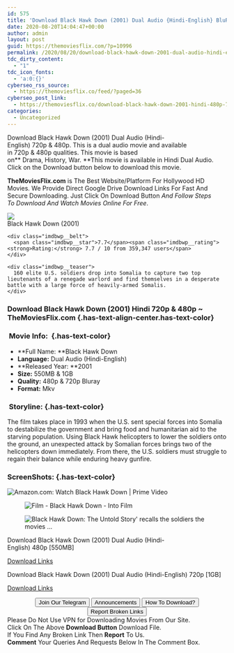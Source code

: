 ```yaml
---
id: 575
title: 'Download Black Hawk Down (2001) Dual Audio {Hindi-English} BluRay 480p [550MB] || 720p [1GB]'
date: 2020-08-20T14:04:47+00:00
author: admin
layout: post
guid: https://themoviesflix.com/?p=10996
permalink: /2020/08/20/download-black-hawk-down-2001-dual-audio-hindi-english-bluray-480p-550mb-720p-1gb/
tdc_dirty_content:
  - "1"
tdc_icon_fonts:
  - 'a:0:{}'
cyberseo_rss_source:
  - https://themoviesflix.co/feed/?paged=36
cyberseo_post_link:
  - https://themoviesflix.co/download-black-hawk-down-2001-hindi-480p-720p/
categories:
  - Uncategorized
---
```

Download Black Hawk Down (2001) Dual Audio (Hindi-English)&nbsp;720p&nbsp;&&nbsp;480p. This is&nbsp;a&nbsp;dual audio&nbsp;movie and available in&nbsp;720p&nbsp;&&nbsp;480p&nbsp;qualities. This movie is based on**&nbsp;Drama,&nbsp;History,&nbsp;War.&nbsp;**This movie is available in Hindi Dual Audio. Click on the Download button below to download this movie.

**TheMoviesFlix.com**&nbsp;is The Best Website/Platform For Hollywood HD Movies. We Provide Direct Google Drive Download Links For Fast And Secure Downloading. Just Click On Download Button&nbsp;_And Follow Steps To&nbsp;Download And Watch Movies Online For Free_.

<div class="imdbwp imdbwp--movie dark">
  <div class="imdbwp__thumb">
    <a class="imdbwp__link" target="_blank" title="Black Hawk Down" href="https://www.imdb.com/title/tt0265086/" rel="nofollow noopener noreferrer"><img class="imdbwp__img" src="https://m.media-amazon.com/images/M/MV5BYWMwMzQxZjQtODM1YS00YmFiLTk1YjQtNzNiYWY1MDE4NTdiXkEyXkFqcGdeQXVyNDYyMDk5MTU@._V1_SX300.jpg" /></a>
  </div>
  
  <div class="imdbwp__content">
    <div class="imdbwp__header">
      <span class="imdbwp__title">Black Hawk Down</span> (2001)
    </div>
    
    <div class="imdbwp__belt">
      <span class="imdbwp__star">7.7</span><span class="imdbwp__rating"><strong>Rating:</strong> 7.7 / 10 from 359,347 users</span>
    </div>
    
    <div class="imdbwp__teaser">
      160 elite U.S. soldiers drop into Somalia to capture two top lieutenants of a renegade warlord and find themselves in a desperate battle with a large force of heavily-armed Somalis.
    </div>
  </div>
</div>

### Download Black Hawk Down (2001) Hindi 720p & 480p ~ TheMoviesFlix.com {.has-text-align-center.has-text-color}

### &nbsp;Movie Info:&nbsp; {.has-text-color}

  * **Full Name:&nbsp;**Black Hawk Down
  * **Language:**&nbsp;Dual Audio (Hindi-English)
  * **Released Year:&nbsp;**2001
  * **Size:**&nbsp;550MB & 1GB
  * **Quality:**&nbsp;480p & 720p Bluray
  * **Format:**&nbsp;Mkv

### &nbsp;Storyline: {.has-text-color}

The film takes place in 1993 when the U.S. sent special forces into Somalia to destabilize the government and bring food and humanitarian aid to the starving population. Using Black Hawk helicopters to lower the soldiers onto the ground, an unexpected attack by Somalian forces brings two of the helicopters down immediately. From there, the U.S. soldiers must struggle to regain their balance while enduring heavy gunfire.

### ScreenShots: {.has-text-color}<figure class="wp-block-image">

![Amazon.com: Watch Black Hawk Down | Prime Video](https://images-na.ssl-images-amazon.com/images/S/sgp-catalog-images/region_US/sphe-black_hawk_down_2001-Full-Image_GalleryBackground-en-US-1483993183678._RI_.jpg) </figure> <figure class="wp-block-image">![Film - Black Hawk Down - Into Film](https://www.intofilm.org/intofilm-production/scaledcropped/970x546https%3A/s3-eu-west-1.amazonaws.com/images.cdn.filmclub.org/film__4311-black-hawk-down--hi_res-621c8cb1.jpg/film__4311-black-hawk-down--hi_res-621c8cb1.jpg)</figure> <figure class="wp-block-image">![Black Hawk Down: The Untold Story' recalls the soldiers the movies ...](https://taskandpurpose.com/.image/t_share/MTcwNjAwNDcwODYwOTk4Mjk1/21173484.png)</figure> 

<p class="has-text-align-center has-text-color has-medium-font-size">
  Download&nbsp;Black Hawk Down (2001) Dual Audio (Hindi-English)&nbsp;480p&nbsp;[550MB]
</p>

<span class="mb-center maxbutton-3-center"><span class="maxbutton-3-container mb-container"><a class="maxbutton-3 maxbutton maxbutton-post-button" target="_blank" rel="nofollow noopener noreferrer" href="https://coinquint.com/a7390/"><span class="mb-text">Download Links</span></a></span></span>

<p class="has-text-align-center has-text-color has-medium-font-size">
  Download&nbsp;Black Hawk Down (2001) Dual Audio (Hindi-English)&nbsp;720p&nbsp;[1GB]
</p>

<span class="mb-center maxbutton-3-center"><span class="maxbutton-3-container mb-container"><a class="maxbutton-3 maxbutton maxbutton-post-button" target="_blank" rel="nofollow noopener noreferrer" href="https://coinquint.com/a7394/"><span class="mb-text">Download Links</span></a></span></span>

<center>
</center>

<center>
  <a href="https://t.me/themoviesflixcom" target="_blank" data-wpel-link="external" rel="nofollow external noopener noreferrer"><button class="button button5">Join Our Telegram</button></a> <a href="https://themoviesflix.co/download-black-hawk-down-2001-hindi-480p-720p/#" target="_blank" data-wpel-link="external" rel="nofollow external noopener noreferrer"><button class="button button5">Announcements</button></a> <a href="https://themoviesflix.com/how-to-download/" target="_blank" data-wpel-link="external" rel="nofollow external noopener noreferrer"><button class="button button5">How To Download?</button></a> <a href="https://themoviesflix.co/download-black-hawk-down-2001-hindi-480p-720p/#" target="_blank" data-wpel-link="external" rel="nofollow external noopener noreferrer"><button class="button button5">Report Broken Links</button></a>
</center>

<div class="alert alert-danger">
  Please Do Not Use VPN for Downloading Movies From Our Site.
</div>

<div class="alert alert-success">
  Click On The Above <strong>Download Button</strong> Download File.
</div>

<div class="alert alert-warning">
  If You Find Any Broken Link Then <strong>Report</strong> To Us.
</div>

<div class="alert alert-info">
  <strong>Comment</strong> Your Queries And Requests Below In The Comment Box.
</div>